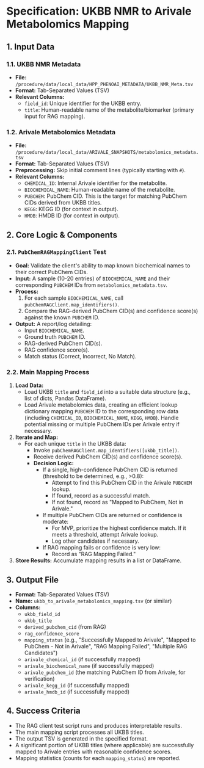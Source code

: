 # Specification: UKBB NMR to Arivale Metabolomics Mapping

## 1. Input Data

### 1.1. UKBB NMR Metadata
*   **File:** `/procedure/data/local_data/HPP_PHENOAI_METADATA/UKBB_NMR_Meta.tsv`
*   **Format:** Tab-Separated Values (TSV)
*   **Relevant Columns:**
    *   `field_id`: Unique identifier for the UKBB entry.
    *   `title`: Human-readable name of the metabolite/biomarker (primary input for RAG mapping).

### 1.2. Arivale Metabolomics Metadata
*   **File:** `/procedure/data/local_data/ARIVALE_SNAPSHOTS/metabolomics_metadata.tsv`
*   **Format:** Tab-Separated Values (TSV)
*   **Preprocessing:** Skip initial comment lines (typically starting with `#`).
*   **Relevant Columns:**
    *   `CHEMICAL_ID`: Internal Arivale identifier for the metabolite.
    *   `BIOCHEMICAL_NAME`: Human-readable name of the metabolite.
    *   `PUBCHEM`: PubChem CID. This is the target for matching PubChem CIDs derived from UKBB titles.
    *   `KEGG`: KEGG ID (for context in output).
    *   `HMDB`: HMDB ID (for context in output).

## 2. Core Logic & Components

### 2.1. `PubChemRAGMappingClient` Test
*   **Goal:** Validate the client's ability to map known biochemical names to their correct PubChem CIDs.
*   **Input:** A sample (10-20 entries) of `BIOCHEMICAL_NAME` and their corresponding `PUBCHEM` IDs from `metabolomics_metadata.tsv`.
*   **Process:**
    1.  For each sample `BIOCHEMICAL_NAME`, call `pubChemRAGClient.map_identifiers()`.
    2.  Compare the RAG-derived PubChem CID(s) and confidence score(s) against the known `PUBCHEM` ID.
*   **Output:** A report/log detailing:
    *   Input `BIOCHEMICAL_NAME`.
    *   Ground truth `PUBCHEM` ID.
    *   RAG-derived PubChem CID(s).
    *   RAG confidence score(s).
    *   Match status (Correct, Incorrect, No Match).

### 2.2. Main Mapping Process
1.  **Load Data:**
    *   Load UKBB `title` and `field_id` into a suitable data structure (e.g., list of dicts, Pandas DataFrame).
    *   Load Arivale metabolomics data, creating an efficient lookup dictionary mapping `PUBCHEM` ID to the corresponding row data (including `CHEMICAL_ID`, `BIOCHEMICAL_NAME`, `KEGG`, `HMDB`). Handle potential missing or multiple PubChem IDs per Arivale entry if necessary.
2.  **Iterate and Map:**
    *   For each unique `title` in the UKBB data:
        *   Invoke `pubChemRAGClient.map_identifiers([ukbb_title])`.
        *   Receive derived PubChem CID(s) and confidence score(s).
        *   **Decision Logic:**
            *   If a single, high-confidence PubChem CID is returned (threshold to be determined, e.g., >0.8):
                *   Attempt to find this PubChem CID in the Arivale `PUBCHEM` lookup.
                *   If found, record as a successful match.
                *   If not found, record as "Mapped to PubChem, Not in Arivale."
            *   If multiple PubChem CIDs are returned or confidence is moderate:
                *   For MVP, prioritize the highest confidence match. If it meets a threshold, attempt Arivale lookup.
                *   Log other candidates if necessary.
            *   If RAG mapping fails or confidence is very low:
                *   Record as "RAG Mapping Failed."
3.  **Store Results:** Accumulate mapping results in a list or DataFrame.

## 3. Output File

*   **Format:** Tab-Separated Values (TSV)
*   **Name:** `ukbb_to_arivale_metabolomics_mapping.tsv` (or similar)
*   **Columns:**
    *   `ukbb_field_id`
    *   `ukbb_title`
    *   `derived_pubchem_cid` (from RAG)
    *   `rag_confidence_score`
    *   `mapping_status` (e.g., "Successfully Mapped to Arivale", "Mapped to PubChem - Not in Arivale", "RAG Mapping Failed", "Multiple RAG Candidates")
    *   `arivale_chemical_id` (if successfully mapped)
    *   `arivale_biochemical_name` (if successfully mapped)
    *   `arivale_pubchem_id` (the matching PubChem ID from Arivale, for verification)
    *   `arivale_kegg_id` (if successfully mapped)
    *   `arivale_hmdb_id` (if successfully mapped)

## 4. Success Criteria

*   The RAG client test script runs and produces interpretable results.
*   The main mapping script processes all UKBB titles.
*   The output TSV is generated in the specified format.
*   A significant portion of UKBB titles (where applicable) are successfully mapped to Arivale entries with reasonable confidence scores.
*   Mapping statistics (counts for each `mapping_status`) are reported.
